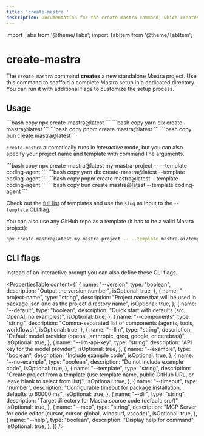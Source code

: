 ```yaml
---
title: 'create-mastra '
description: Documentation for the create-mastra command, which creates a new Mastra project with interactive setup options.
---
```


import Tabs from '@theme/Tabs';
import TabItem from '@theme/TabItem';

# create-mastra

The `create-mastra` command **creates** a new standalone Mastra project. Use this command to scaffold a complete Mastra setup in a dedicated directory. You can run it with additional flags to customize the setup process.

## Usage

<Tabs>
  <TabItem value="npm" label="npm">
    ```bash copy
    npx create-mastra@latest
    ```
  </TabItem>
  <TabItem value="yarn" label="yarn">
    ```bash copy
    yarn dlx create-mastra@latest
    ```
  </TabItem>
  <TabItem value="pnpm" label="pnpm">
    ```bash copy
    pnpm create mastra@latest
    ```
  </TabItem>
  <TabItem value="bun" label="bun">
    ```bash copy
    bun create mastra@latest
    ```
  </TabItem>
</Tabs>

`create-mastra` automatically runs in _interactive_ mode, but you can also specify your project name and template with command line arguments.

<Tabs>
  <TabItem value="npm-template" label="npm">
    ```bash copy
    npx create-mastra@latest my-mastra-project -- --template coding-agent
    ```
  </TabItem>
  <TabItem value="yarn-template" label="yarn">
    ```bash copy
    yarn dlx create-mastra@latest --template coding-agent
    ```
  </TabItem>
  <TabItem value="pnpm-template" label="pnpm">
    ```bash copy
    pnpm create mastra@latest --template coding-agent
    ```
  </TabItem>
  <TabItem value="bun-template" label="bun">
    ```bash copy
    bun create mastra@latest --template coding-agent
    ```
  </TabItem>
</Tabs>

Check out the [full list](https://mastra.ai/api/templates.json) of templates and use the `slug` as input to the `--template` CLI flag.

You can also use any GitHub repo as a template (it has to be a valid Mastra project):

```bash
npx create-mastra@latest my-mastra-project -- --template mastra-ai/template-coding-agent
```

## CLI flags

Instead of an interactive prompt you can also define these CLI flags.

<PropertiesTable
content={[
{
name: "--version",
type: "boolean",
description: "Output the version number",
isOptional: true,
},
{
name: "--project-name",
type: "string",
description:
"Project name that will be used in package.json and as the project directory name",
isOptional: true,
},
{
name: "--default",
type: "boolean",
description: "Quick start with defaults (src, OpenAI, no examples)",
isOptional: true,
},
{
name: "--components",
type: "string",
description:
"Comma-separated list of components (agents, tools, workflows)",
isOptional: true,
},
{
name: "--llm",
type: "string",
description:
"Default model provider (openai, anthropic, groq, google, or cerebras)",
isOptional: true,
},
{
name: "--llm-api-key",
type: "string",
description: "API key for the model provider",
isOptional: true,
},
{
name: "--example",
type: "boolean",
description: "Include example code",
isOptional: true,
},
{
name: "--no-example",
type: "boolean",
description: "Do not include example code",
isOptional: true,
},
{
name: "--template",
type: "string",
description:
"Create project from a template (use template name, public GitHub URL, or leave blank to select from list)",
isOptional: true,
},
{
name: "--timeout",
type: "number",
description:
"Configurable timeout for package installation, defaults to 60000 ms",
isOptional: true,
},
{
name: "--dir",
type: "string",
description: "Target directory for Mastra source code (default: src/)",
isOptional: true,
},
{
name: "--mcp",
type: "string",
description:
"MCP Server for code editor (cursor, cursor-global, windsurf, vscode)",
isOptional: true,
},
{
name: "--help",
type: "boolean",
description: "Display help for command",
isOptional: true,
},
]}
/>
